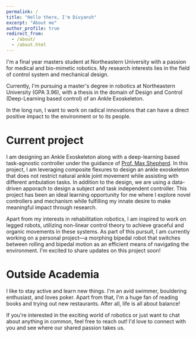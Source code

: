 ```yaml
---
permalink: /
title: "Hello there, I'm Divyansh"
excerpt: "About me"
author_profile: true
redirect_from: 
  - /about/
  - /about.html
---
```

I'm a final year masters student at Northeastern University with a passion for medical and bio-mimetic robotics. My research interests lies in the field of control system and mechanical design.  

Currently, I'm pursuing a master's degree in robotics at Northeastern University (GPA 3.96), with a thesis in the domain of Design and Control (Deep-Learning based control) of an Ankle Exoskeleton. 

In the long run, I want to work on radical innovations that can have a direct positive impact to the environment or to its people. 

Current project
======
I am designing an Ankle Exoskeleton along with a deep-learning based task-agnostic controller under the guidance of [Prof. Max Shepherd](https://coe.northeastern.edu/people/shepherd-maxwell/). In this project, I am leveraging composite flexures to design an ankle exoskeleton that does not restrict natural ankle joint movement while assisting with different ambulation tasks. In addition to the design, we are using a data-driven apporach to design a subject and task independent controller. This project has been an ideal learning opportunity for me where I explore novel controllers and mechanism while fulfilling my innate desire to make meaningful impact through research.

Apart from my interests in rehabilitation robotics, I am inspired to work on legged robots, utilizing non-linear control theory to achieve graceful and organic movements in these systems. As part of this pursuit, I am currently working on a personal project—a morphing bipedal robot that switches between rolling and bipedal motion as an efficient means of navigating the environment. I'm excited to share updates on this project soon! 

Outside Academia
======
I like to stay active and learn new things. I'm an avid swimmer, bouldering enthusiast, and loves poker. Apart from that, I'm a huge fan of reading books and trying out new restaurants. After all, life is all about balance! 

If you're interested in the exciting world of robotics or just want to chat about anything in common, feel free to reach out! I'd love to connect with you and see where our shared passion takes us.
